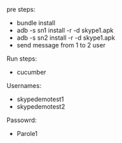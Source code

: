 pre steps:
 - bundle install
 - adb -s sn1 install -r -d skype1.apk
 - adb -s sn2 install -r -d skype1.apk
 - send message from 1 to 2 user

Run steps:
 - cucumber

Usernames:
 - skypedemotest1
 - skypedemotest2
 
Passowrd:
 - Parole1
